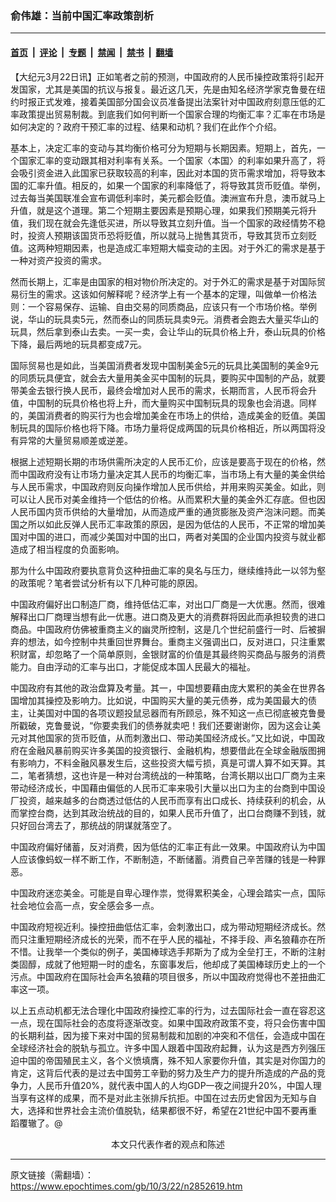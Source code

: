 ### 俞伟雄：当前中国汇率政策剖析

---

#### [首页](../../../..?n2852619) &nbsp;|&nbsp; [评论](../../../../../epoch-comment?n2852619) &nbsp;|&nbsp; [专题](../../../../../epoch-special?n2852619) &nbsp;|&nbsp; [禁闻](../../../../../epoch-news?n2852619) &nbsp;|&nbsp; [禁书](../../../../../books?n2852619) &nbsp;|&nbsp; [翻墙](https://github.com/gfw-breaker/nogfw/blob/master/README.md?n2852619)


<div class="post_content" id="artbody" itemprop="articleBody">
 <!-- article content begin -->
 <p>
  【大纪元3月22日讯】正如笔者之前的预测，中国政府的人民币操控政策将引起开发国家，尤其是美国的抗议与报复。最近这几天，先是由知名经济学家克鲁曼在纽约时报正式发难，接着美国部分国会议员准备提出法案针对中国政府刻意压低的汇率政策提出贸易制裁。到底我们如何判断一个国家合理的均衡汇率？汇率在市场是如何决定的？政府干预汇率的过程、结果和动机？我们在此作个介绍。
 </p>
 <p>
  基本上，决定汇率的变动与其均衡价格可分为短期与长期因素。短期上，首先，一个国家汇率的变动跟其相对利率有关系。一个国家〈本国〉的利率如果升高了，将会吸引资金进入此国家已获取较高的利率，因此对本国的货币需求增加，将导致本国的汇率升值。相反的，如果一个国家的利率降低了，将导致其货币贬值。举例，过去每当美国联准会宣布调低利率时，美元都会贬值。澳洲宣布升息，澳币就马上升值，就是这个道理。第二个短期主要因素是预期心理，如果我们预期美元将升值，我们现在就会先逢低买进，所以导致其立刻升值。当一个国家的政经情势不稳时，投资人预期该国货币恐将贬值，所以就马上抛售其货币，导致其货币立刻贬值。这两种短期因素，也是造成汇率短期大幅变动的主因。对于外汇的需求是基于一种对资产投资的需求。
 </p>
 <p>
  然而长期上，汇率是由国家的相对物价所决定的。对于外汇的需求是基于对国际贸易衍生的需求。这该如何解释呢？经济学上有一个基本的定理，叫做单一价格法则：一个容易保存、运输、自由交易的同质商品，应该只有一个市场价格。举例说，华山的玩具卖5元，然而泰山的同质玩具卖9元。消费者会跑去大量买华山的玩具，然后拿到泰山去卖。一买一卖，会让华山的玩具价格上升，泰山玩具的价格下降，最后两地的玩具都变成7元。
 </p>
 <p>
  国际贸易也是如此，当美国消费者发现中国制美金5元的玩具比美国制的美金9元的同质玩具便宜，就会去大量用美金买中国制的玩具，要购买中国制的产品，就要带美金去银行换人民币，最终会增加对人民币的需求，长期而言，人民币将会升值，中国制的玩具价格也将上升，而大量购买中国制玩具的现象也会消退。同样的，美国消费者的购买行为也会增加美金在市场上的供给，造成美金的贬值。美国制玩具的国际价格也将下降。市场力量将促成两国的玩具价格相近，所以两国将没有异常的大量贸易顺差或逆差。
 </p>
 <p>
  根据上述短期长期的市场供需所决定的人民币汇价，应该是要高于现在的价格，然而中国政府没有让市场力量决定其人民币的均衡汇率，当市场上有大量的美金供给与人民币需求，中国政府则反向操作增加人民币供给，并用来购买美金。如此，则可以让人民币对美金维持一个低估的价格。从而累积大量的美金外汇存底。但也因人民币国内货币供给的大量增加，从而造成严重的通货膨胀及资产泡沫问题。而美国之所以如此反弹人民币汇率政策的原因，是因为低估的人民币，不正常的增加美国对中国的进口，而减少美国对中国的出口，两者对美国的企业国内投资与就业都造成了相当程度的负面影响。
 </p>
 <p>
  那为什么中国政府要执意背负这种扭曲汇率的臭名与压力，继续维持此一以邻为壑的政策呢？笔者尝试分析有以下几种可能的原因。
 </p>
 <p>
  中国政府偏好出口制造厂商，维持低估汇率，对出口厂商是一大优惠。然而，很难解释出口厂商理当想有此一优惠。进口商及更大的消费群将因此而承担较贵的进口商品。中国政府仿佛被重商主义的幽灵所控制，这是几个世纪前盛行一时、后被摒弃的想法，如今控制中共重回世界舞台。重商主义强调出口，反对进口，只注重累积财富，却忽略了一个简单原则，金银财富的价值是其最终购买商品与服务的消费能力。自由浮动的汇率与出口，才能促成本国人民最大的福祉。
 </p>
 <p>
  中国政府有其他的政治盘算及考量。其一，中国想要藉由庞大累积的美金在世界各国增加其操控及影响力。比如说，中国购买大量的美元债券，成为美国最大的债主，让美国对中国的各项议题投鼠忌器而有所顾忌，殊不知这一点已彻底被克鲁曼所戳破，克鲁曼说，“你要卖我们的债券就卖吧！我们还要谢谢你，因为这会让美元对其他国家的货币贬值，从而刺激出口、带动美国经济成长。”又比如说，中国政府在金融风暴前购买许多美国的投资银行、金融机构，想要借此在全球金融版图拥有影响力，不料金融风暴发生后，这些投资大幅亏损，真是可谓人算不如天算。其二，笔者猜想，这也许是一种对台湾统战的一种策略，台湾长期以出口厂商为主来带动经济成长，中国藉由偏低的人民币汇率来吸引大量以出口为主的台商到中国设厂投资，越来越多的台商透过低估的人民币而享有出口成长、持续获利的机会，从而掌控台商，达到其政治统战的目的，如果人民币升值了，出口台商赚不到钱，就只好回台湾去了，那统战的阴谋就落空了。
 </p>
 <p>
  中国政府偏好储蓄，反对消费，因为低估的汇率正有此一效果。中国政府认为中国人应该像蚂蚁一样不断工作，不断制造，不断储蓄。消费自己辛苦赚的钱是一种罪恶。
 </p>
 <p>
  中国政府迷恋美金。可能是自卑心理作祟，觉得累积美金，心理会踏实一点，国际社会地位会高一点，安全感会多一点。
 </p>
 <p>
  中国政府短视近利。操控扭曲低估汇率，会刺激出口，成为带动短期经济成长。然而只注重短期经济成长的光荣，而不在乎人民的福祉，不择手段、声名狼藉亦在所不惜。让我举一个类似的例子，美国棒球选手邦斯为了成为全垒打王，不断的注射类固醇，成就了他短期一时的虚名，东窗事发后，他却成了美国棒球历史上的一个污点。中国政府在国际社会声名狼藉的项目很多，所以中国政府觉得也不差扭曲汇率这一项。
 </p>
 <p>
  以上五点动机都无法合理化中国政府操控汇率的行为，过去国际社会一直在容忍这一点，现在国际社会的态度将逐渐改变。如果中国政府政策不变，将只会伤害中国的长期利益，因为接下来对中国的贸易制裁和加剧的冲突和不信任，会造成中国在全球经济社会的脱轨与孤立。许多中国人跟着中国政府起舞，认为这是西方列强压迫中国的帝国殖民主义，各个义愤填膺，殊不知人家要你升值，其实是对你国力的肯定，这背后代表的是过去中国劳工辛勤的努力及生产力的提升所造成的产品的竞争力，人民币升值20%，就代表中国人的人均GDP一夜之间提升20%，中国人理当享有这样的成果，而不是对此主张排斥抗拒。中国在过去历史曾因为无知与自大，选择和世界社会主流价值脱轨，结果都很不好，希望在21世纪中国不要再重蹈覆辙了。@
  <font color="#ffffff">
   (http://www.dajiyuan.com)
  </font>
  <br/>
  <center>
   <font class="GY13">
    本文只代表作者的观点和陈述
   </font>
  </center>
 </p>
 <!-- article content end -->
 <div id="below_article_ad">
 </div>
</div>


---

原文链接（需翻墙）：https://www.epochtimes.com/gb/10/3/22/n2852619.htm